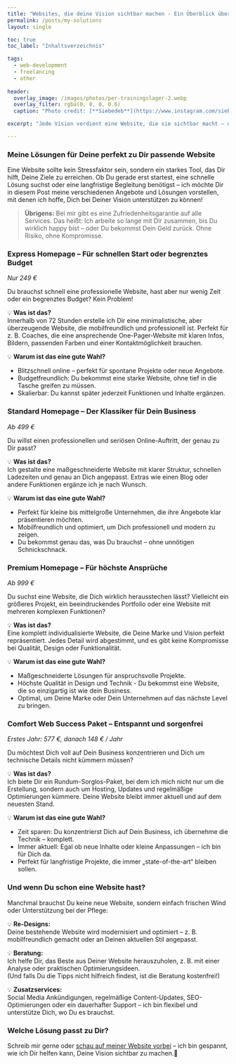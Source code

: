```yaml
---
title: "Websites, die deine Vision sichtbar machen - Ein Überblick über meine Lösungen"
permalink: /posts/my-solutions
layout: single

toc: true
toc_label: "Inhaltsverzeichnis"

tags:
  - web-development
  - freelancing
  - other
  
header:
  overlay_image: /images/photos/per-trainingslager-2.webp
  overlay_filter: rgba(0, 0, 0, 0.6)
  caption: "Photo credit: [**Siebedeb**](https://www.instagram.com/siebedeb/)"

excerpt: "Jede Vision verdient eine Website, die sie sichtbar macht – und dabei möchte ich Dich bestmöglich unterstützen. Dafür habe ich passende Angebote für jede Situation zusammengestellt – von schnellen, budgetfreundlichen Lösungen bis hin zu Premium-Websites. Hier stelle ich sie Dir vor!"

---
```


### Meine Lösungen für Deine perfekt zu Dir passende Website

Eine Website sollte kein Stressfaktor sein, sondern ein starkes Tool, das Dir hilft, Deine Ziele zu erreichen. Ob Du gerade erst startest, eine schnelle Lösung suchst oder eine langfristige Begleitung benötigst – ich möchte Dir in diesem Post meine verschiedenen Angebote und Lösungen vorstellen, mit denen ich hoffe, Dich bei Deiner Vision unterstützen zu können!

> **Übrigens:** Bei mir gibt es eine Zufriedenheitsgarantie auf alle Services. Das heißt: Ich arbeite so lange mit Dir zusammen, bis Du wirklich happy bist – oder Du bekommst Dein Geld zurück. Ohne Risiko, ohne Kompromisse.

### Express Homepage – Für schnellen Start oder begrenztes Budget
*Nur 249 €*

Du brauchst schnell eine professionelle Website, hast aber nur wenig Zeit oder ein begrenztes Budget? Kein Problem!

💡 **Was ist das?**  
Innerhalb von 72 Stunden erstelle ich Dir eine minimalistische, aber überzeugende Website, die mobilfreundlich und professionell ist. Perfekt für z. B. Coaches, die eine ansprechende One-Pager-Website mit klaren Infos, Bildern, passenden Farben und einer Kontaktmöglichkeit brauchen.

💡 **Warum ist das eine gute Wahl?**
- Blitzschnell online – perfekt für spontane Projekte oder neue Angebote.
- Budgetfreundlich: Du bekommst eine starke Website, ohne tief in die Tasche greifen zu müssen.
- Skalierbar: Du kannst später jederzeit Funktionen und Inhalte ergänzen.

### Standard Homepage – Der Klassiker für Dein Business
*Ab 499 €*

Du willst einen professionellen und seriösen Online-Auftritt, der genau zu Dir passt?

💡 **Was ist das?**  
Ich gestalte eine maßgeschneiderte Website mit klarer Struktur, schnellen Ladezeiten und genau an Dich angepasst. Extras wie einen Blog oder andere Funktionen ergänze ich je nach Wunsch.

💡 **Warum ist das eine gute Wahl?**
- Perfekt für kleine bis mittelgroße Unternehmen, die ihre Angebote klar präsentieren möchten.
- Mobilfreundlich und optimiert, um Dich professionell und modern zu zeigen.
- Du bekommst genau das, was Du brauchst – ohne unnötigen Schnickschnack.

### Premium Homepage – Für höchste Ansprüche
*Ab 999 €*

Du suchst eine Website, die Dich wirklich herausstechen lässt? Vielleicht ein größeres Projekt, ein beeindruckendes Portfolio oder eine Website mit mehreren komplexen Funktionen?

💡 **Was ist das?**  
Eine komplett individualisierte Website, die Deine Marke und Vision perfekt repräsentiert. Jedes Detail wird abgestimmt, und es gibt keine Kompromisse bei Qualität, Design oder Funktionalität.

💡 **Warum ist das eine gute Wahl?**
- Maßgeschneiderte Lösungen für anspruchsvolle Projekte.
- Höchste Qualität in Design und Technik - Du bekommst eine Website, die so einzigartig ist wie dein Business.
- Optimal, um Deine Marke oder Dein Unternehmen auf das nächste Level zu bringen.

### Comfort Web Success Paket – Entspannt und sorgenfrei
*Erstes Jahr: 577 €, danach 148 € / Jahr*

Du möchtest Dich voll auf Dein Business konzentrieren und Dich um technische Details nicht kümmern müssen?

💡 **Was ist das?**  
Ich biete Dir ein Rundum-Sorglos-Paket, bei dem ich mich nicht nur um die Erstellung, sondern auch um Hosting, Updates und regelmäßige Optimierungen kümmere. Deine Website bleibt immer aktuell und auf dem neuesten Stand.

💡 **Warum ist das eine gute Wahl?**
- Zeit sparen: Du konzentrierst Dich auf Dein Business, ich übernehme die Technik – komplett.
- Immer aktuell: Egal ob neue Inhalte oder kleine Anpassungen – ich bin für Dich da.
- Perfekt für langfristige Projekte, die immer „state-of-the-art“ bleiben sollen.

### Und wenn Du schon eine Website hast?

Manchmal brauchst Du keine neue Website, sondern einfach frischen Wind oder Unterstützung bei der Pflege:

💡 **Re-Designs:**  
Deine bestehende Website wird modernisiert und optimiert – z. B. mobilfreundlich gemacht oder an Deinen aktuellen Stil angepasst.

💡 **Beratung:**  
Ich helfe Dir, das Beste aus Deiner Website herauszuholen, z. B. mit einer Analyse oder praktischen Optimierungsideen.  
(Und falls Du die Tipps nicht hilfreich findest, ist die Beratung kostenfrei!)

💡 **Zusatzservices:**  
Social Media Ankündigungen, regelmäßige Content-Updates, SEO-Optimierungen oder ein dauerhafter Support – ich bin flexibel und unterstütze Dich, wo Du es brauchst.

### Welche Lösung passt zu Dir?
Schreib mir gerne oder [schau auf meiner Website vorbei](https://perstarke-webdev.de/) – ich bin gespannt, wie ich Dir helfen kann, Deine Vision sichtbar zu machen.🌟